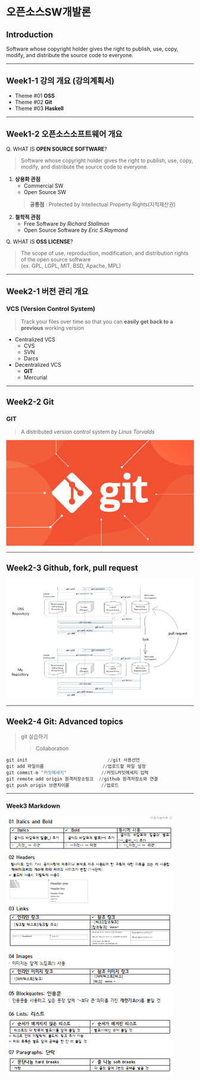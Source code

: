 # 오픈소스SW개발론

## Introduction
Software whose copyright holder gives the right to publish, use, copy, modify, and distribute the source code to everyone.

-------------
## Week1-1 강의 개요 (강의계획서)

* Theme #01 **OSS**  
* Theme #02 **Git**  
* Theme #03 **Haskell**

-------------
## Week1-2 오픈소스소프트웨어 개요

Q. WHAT IS **OPEN SOURCE SOFTWARE**?  
>Software whose copyright holder gives the right to publish, use, copy, modify, and distribute the source code to everyone.

1. **상용화 관점**
    * Commercial SW
    * Open Source SW
    > **공통점** : Protected by Intellectual Property Rights(지적재산권)
2. **철학적 관점**
    * Free Software _by Richard Stallman_
    * Open Source Software _by Eric S.Raymond_

Q. WHAT IS **OSS LICENSE**?
> The scope of use, reproduction, modification, and distribution rights of the open source software  
>(ex. GPL, LGPL, MIT, BSD, Apache, MPL)

-------------
## Week2-1 버전 관리 개요
### VCS (Version Control System)
> Track your files over time so that you can **easily get back to a previous** working version
* Centralized VCS
    * CVS
    * SVN
    * Darcs
* Decentralized VCS
    * **GIT**
    * Mercurial
-------------
## Week2-2 Git
### GIT
> A distributed version control system _by Linus Torvalds_

[![git 페이지로 이동](git.png)](git-scm.com)

-------------
## Week2-3 Github, fork, pull request

![git workflow](workflow.png)

-------------
## Week2-4 Git: Advanced topics
> git 실습하기
>> Collaboration

```python
git init                              //git 사용선언
git add 파일이름                      //업로드할 파일 설정
git commit-m "커밋메세지"             //커밋&커밋메세지 입력
git remote add origin 원격저장소링크  //github 원격저장소와 연결
git push origin 브랜치이름            //업로드
```
-------------
### Week3 Markdown
![How to markdown](markdown.png)
